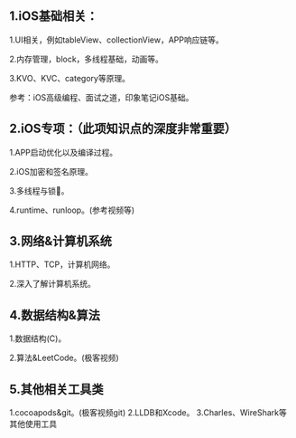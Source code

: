 ## 1.iOS基础相关：
1.UI相关，例如tableView、collectionView，APP响应链等。

2.内存管理，block，多线程基础，动画等。

3.KVO、KVC、category等原理。

参考：iOS高级编程、面试之道，印象笔记iOS基础。

## 2.iOS专项：**（此项知识点的深度非常重要）**
1.APP启动优化以及编译过程。

2.iOS加密和签名原理。

3.多线程与锁🔐。

4.runtime、runloop。(参考视频等)

## 3.网络&计算机系统
1.HTTP、TCP，计算机网络。

2.深入了解计算机系统。

## 4.数据结构&算法
1.数据结构(C)。

2.算法&LeetCode。(极客视频)

## 5.其他相关工具类
1.cocoapods&git。(极客视频git)
2.LLDB和Xcode。
3.Charles、WireShark等其他使用工具

